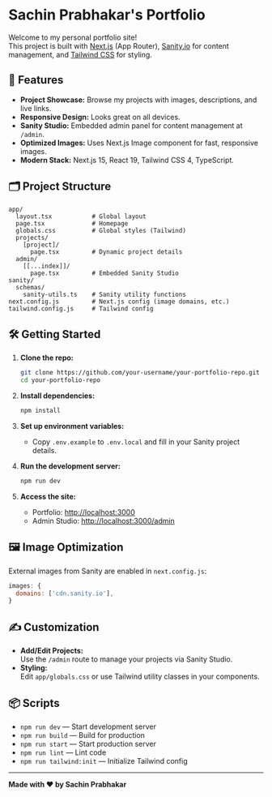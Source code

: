 # Sachin Prabhakar's Portfolio

Welcome to my personal portfolio site!  
This project is built with [Next.js](https://nextjs.org/) (App Router), [Sanity.io](https://www.sanity.io/) for content management, and [Tailwind CSS](https://tailwindcss.com/) for styling.

## 🚀 Features

- **Project Showcase:** Browse my projects with images, descriptions, and live links.
- **Responsive Design:** Looks great on all devices.
- **Sanity Studio:** Embedded admin panel for content management at `/admin`.
- **Optimized Images:** Uses Next.js Image component for fast, responsive images.
- **Modern Stack:** Next.js 15, React 19, Tailwind CSS 4, TypeScript.

## 🗂️ Project Structure

```
app/
  layout.tsx           # Global layout
  page.tsx             # Homepage
  globals.css          # Global styles (Tailwind)
  projects/
    [project]/
      page.tsx         # Dynamic project details
  admin/
    [[...index]]/
      page.tsx         # Embedded Sanity Studio
sanity/
  schemas/
    sanity-utils.ts    # Sanity utility functions
next.config.js         # Next.js config (image domains, etc.)
tailwind.config.js     # Tailwind config
```

## 🛠️ Getting Started

1. **Clone the repo:**
   ```bash
   git clone https://github.com/your-username/your-portfolio-repo.git
   cd your-portfolio-repo
   ```

2. **Install dependencies:**
   ```bash
   npm install
   ```

3. **Set up environment variables:**
   - Copy `.env.example` to `.env.local` and fill in your Sanity project details.

4. **Run the development server:**
   ```bash
   npm run dev
   ```

5. **Access the site:**
   - Portfolio: [http://localhost:3000](http://localhost:3000)
   - Admin Studio: [http://localhost:3000/admin](http://localhost:3000/admin)

## 🖼️ Image Optimization

External images from Sanity are enabled in `next.config.js`:
```js
images: {
  domains: ['cdn.sanity.io'],
}
```

## ✍️ Customization

- **Add/Edit Projects:**  
  Use the `/admin` route to manage your projects via Sanity Studio.
- **Styling:**  
  Edit `app/globals.css` or use Tailwind utility classes in your components.

## 📦 Scripts

- `npm run dev` — Start development server
- `npm run build` — Build for production
- `npm run start` — Start production server
- `npm run lint` — Lint code
- `npm run tailwind:init` — Initialize Tailwind config

---

**Made with ❤️ by Sachin Prabhakar**
